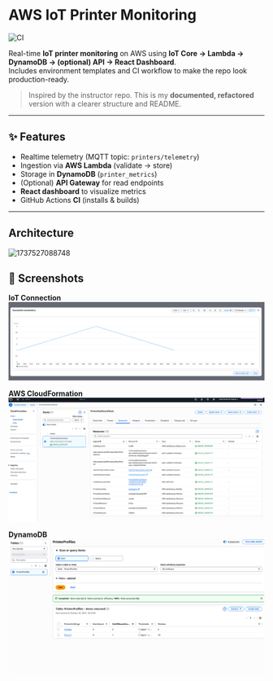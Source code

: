 # AWS IoT Printer Monitoring

![CI](https://github.com/Shehroz33/AWS-IOT-Printer-Monitoring/actions/workflows/ci.yml/badge.svg)


Real-time **IoT printer monitoring** on AWS using **IoT Core → Lambda → DynamoDB → (optional) API → React Dashboard**.  
Includes environment templates and CI workflow to make the repo look production-ready.

> Inspired by the instructor repo. This is my **documented, refactored** version with a clearer structure and README.

---

## ✨ Features
- Realtime telemetry (MQTT topic: `printers/telemetry`)
- Ingestion via **AWS Lambda** (validate → store)
- Storage in **DynamoDB** (`printer_metrics`)
- (Optional) **API Gateway** for read endpoints
- **React dashboard** to visualize metrics
- GitHub Actions **CI** (installs & builds)

---


## Architecture

![1737527088748](https://github.com/user-attachments/assets/7e28ca09-0bf2-44e0-bd0c-4b4a1fd89e51)


## 📸 Screenshots

**IoT Connection**
![Connection Success](./docs/IOTConnection.png)




**AWS CloudFormation**
![Cloud Formation](./docs/CLOUD-FORMATION.png)




**DynamoDB**
![DynamoDB](./docs/DynamoDB.png)